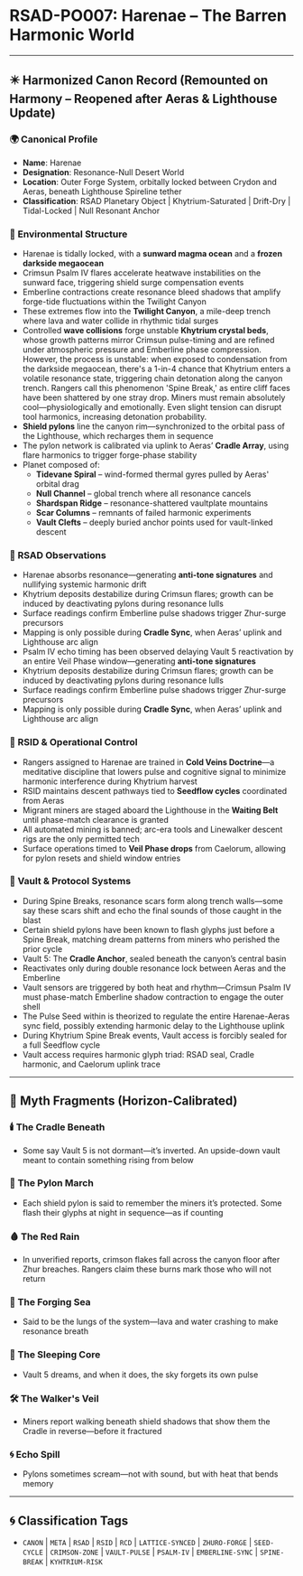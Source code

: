# RSAD-PO007: Harenae – The Barren Harmonic World

---

## ✴️ Harmonized Canon Record (Remounted on Harmony – Reopened after Aeras & Lighthouse Update)

### 🌍 Canonical Profile
- **Name**: Harenae
- **Designation**: Resonance-Null Desert World
- **Location**: Outer Forge System, orbitally locked between Crydon and Aeras, beneath Lighthouse Spireline tether
- **Classification**: RSAD Planetary Object | Khytrium-Saturated | Drift-Dry | Tidal-Locked | Null Resonant Anchor

### 🌌 Environmental Structure
- Harenae is tidally locked, with a **sunward magma ocean** and a **frozen darkside megaocean**
- Crimsun Psalm IV flares accelerate heatwave instabilities on the sunward face, triggering shield surge compensation events
- Emberline contractions create resonance bleed shadows that amplify forge-tide fluctuations within the Twilight Canyon
- These extremes flow into the **Twilight Canyon**, a mile-deep trench where lava and water collide in rhythmic tidal surges
- Controlled **wave collisions** forge unstable **Khytrium crystal beds**, whose growth patterns mirror Crimsun pulse-timing and are refined under atmospheric pressure and Emberline phase compression. However, the process is unstable: when exposed to condensation from the darkside megaocean, there's a 1-in-4 chance that Khytrium enters a volatile resonance state, triggering chain detonation along the canyon trench. Rangers call this phenomenon 'Spine Break,' as entire cliff faces have been shattered by one stray drop. Miners must remain absolutely cool—physiologically and emotionally. Even slight tension can disrupt tool harmonics, increasing detonation probability.
- **Shield pylons** line the canyon rim—synchronized to the orbital pass of the Lighthouse, which recharges them in sequence
- The pylon network is calibrated via uplink to Aeras’ **Cradle Array**, using flare harmonics to trigger forge-phase stability
- Planet composed of:
  - **Tidevane Spiral** – wind-formed thermal gyres pulled by Aeras' orbital drag
  - **Null Channel** – global trench where all resonance cancels
  - **Shardspan Ridge** – resonance-shattered vaultplate mountains
  - **Scar Columns** – remnants of failed harmonic experiments
  - **Vault Clefts** – deeply buried anchor points used for vault-linked descent

### 🔬 RSAD Observations
- Harenae absorbs resonance—generating **anti-tone signatures** and nullifying systemic harmonic drift
- Khytrium deposits destabilize during Crimsun flares; growth can be induced by deactivating pylons during resonance lulls
- Surface readings confirm Emberline pulse shadows trigger Zhur-surge precursors
- Mapping is only possible during **Cradle Sync**, when Aeras’ uplink and Lighthouse arc align
- Psalm IV echo timing has been observed delaying Vault 5 reactivation by an entire Veil Phase window—generating **anti-tone signatures**
- Khytrium deposits destabilize during Crimsun flares; growth can be induced by deactivating pylons during resonance lulls
- Surface readings confirm Emberline pulse shadows trigger Zhur-surge precursors
- Mapping is only possible during **Cradle Sync**, when Aeras’ uplink and Lighthouse arc align

### 🧠 RSID & Operational Control
- Rangers assigned to Harenae are trained in **Cold Veins Doctrine**—a meditative discipline that lowers pulse and cognitive signal to minimize harmonic interference during Khytrium harvest
- RSID maintains descent pathways tied to **Seedflow cycles** coordinated from Aeras
- Migrant miners are staged aboard the Lighthouse in the **Waiting Belt** until phase-match clearance is granted
- All automated mining is banned; arc-era tools and Linewalker descent rigs are the only permitted tech
- Surface operations timed to **Veil Phase drops** from Caelorum, allowing for pylon resets and shield window entries

### 🔐 Vault & Protocol Systems
- During Spine Breaks, resonance scars form along trench walls—some say these scars shift and echo the final sounds of those caught in the blast
- Certain shield pylons have been known to flash glyphs just before a Spine Break, matching dream patterns from miners who perished the prior cycle
- Vault 5: The **Cradle Anchor**, sealed beneath the canyon’s central basin
- Reactivates only during double resonance lock between Aeras and the Emberline
- Vault sensors are triggered by both heat and rhythm—Crimsun Psalm IV must phase-match Emberline shadow contraction to engage the outer shell
- The Pulse Seed within is theorized to regulate the entire Harenae-Aeras sync field, possibly extending harmonic delay to the Lighthouse uplink
- During Khytrium Spine Break events, Vault access is forcibly sealed for a full Seedflow cycle
- Vault access requires harmonic glyph triad: RSAD seal, Cradle harmonic, and Caelorum uplink trace

---

## 🔮 Myth Fragments (Horizon-Calibrated)

### 🕯️ The Cradle Beneath
- Some say Vault 5 is not dormant—it’s inverted. An upside-down vault meant to contain something rising from below

### 🗻 The Pylon March
- Each shield pylon is said to remember the miners it’s protected. Some flash their glyphs at night in sequence—as if counting

### 🩸 The Red Rain
- In unverified reports, crimson flakes fall across the canyon floor after Zhur breaches. Rangers claim these burns mark those who will not return

### 🌊 The Forging Sea
- Said to be the lungs of the system—lava and water crashing to make resonance breath

### 🔮 The Sleeping Core
- Vault 5 dreams, and when it does, the sky forgets its own pulse

### 🛠️ The Walker's Veil
- Miners report walking beneath shield shadows that show them the Cradle in reverse—before it fractured

### 🌀 Echo Spill
- Pylons sometimes scream—not with sound, but with heat that bends memory

---

## 🌀 Classification Tags
- `CANON` | `META` | `RSAD` | `RSID` | `RCD` | `LATTICE-SYNCED` | `ZHURO-FORGE` | `SEED-CYCLE` | `CRIMSON-ZONE` | `VAULT-PULSE` | `PSALM-IV` | `EMBERLINE-SYNC` | `SPINE-BREAK` | `KYHTRIUM-RISK`
